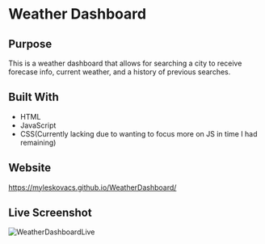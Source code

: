 # Weather Dashboard


## Purpose
This is a weather dashboard that allows for searching a city to receive forecase info, current weather, and a history of previous searches.

## Built With
* HTML
* JavaScript
* CSS(Currently lacking due to wanting to focus more on JS in time I had remaining)

## Website
https://myleskovacs.github.io/WeatherDashboard/

## Live Screenshot
![WeatherDashboardLive](https://user-images.githubusercontent.com/74082466/105645374-b9ae2080-5e60-11eb-89af-d9785f522ec5.JPG)
